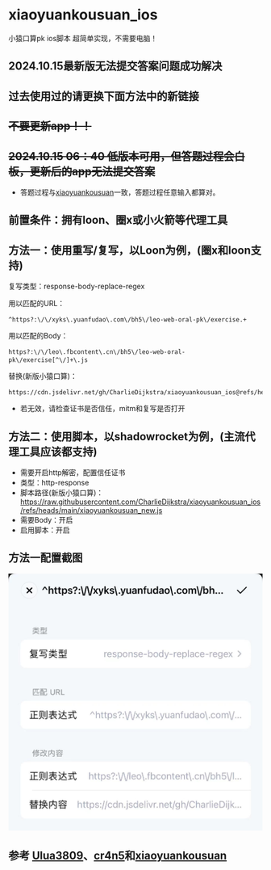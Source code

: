 # xiaoyuankousuan_ios
小猿口算pk ios脚本 超简单实现，不需要电脑！
## 2024.10.15最新版无法提交答案问题成功解决
## 过去使用过的请更换下面方法中的新链接
##  ~~不要更新app！！~~
##  ~~2024.10.15 06：40 低版本可用，但答题过程会白板，更新后的app无法提交答案~~
- 答题过程与[xiaoyuankousuan](https://github.com/wyp010428/xiaoyuankousuan)一致，答题过程任意输入都算对。
## 前置条件：拥有loon、圈x或小火箭等代理工具
## 方法一：使用重写/复写，以Loon为例，(圈x和loon支持)
复写类型：response-body-replace-regex

用以匹配的URL：
```
^https?:\/\/xyks\.yuanfudao\.com\/bh5\/leo-web-oral-pk\/exercise.+
```
用以匹配的Body：
```
https?:\/\/leo\.fbcontent\.cn\/bh5\/leo-web-oral-pk\/exercise[^\/]+\.js
```
替换(新版小猿口算)：
```
https://cdn.jsdelivr.net/gh/CharlieDijkstra/xiaoyuankousuan_ios@refs/heads/main/15.js
```
- 若无效，请检查证书是否信任，mitm和复写是否打开

## 方法二：使用脚本，以shadowrocket为例，(主流代理工具应该都支持)
- 需要开启http解密，配置信任证书
- 类型：http-response
- 脚本路径(新版小猿口算)：https://raw.githubusercontent.com/CharlieDijkstra/xiaoyuankousuan_ios/refs/heads/main/xiaoyuankousuan_new.js
- 需要Body：开启
- 启用脚本：开启

## 方法一配置截图
 ![屏幕截图](https://github.com/CharlieDijkstra/xiaoyuankousuan_ios/blob/main/%E5%B1%8F%E5%B9%95%E6%88%AA%E5%9B%BEloon.jpg?raw=true)

## 参考 [Ulua3809](https://github.com/ulua3809)、[cr4n5](https://github.com/cr4n5/XiaoYuanKouSuan)和[xiaoyuankousuan](https://github.com/wyp010428/xiaoyuankousuan) 
